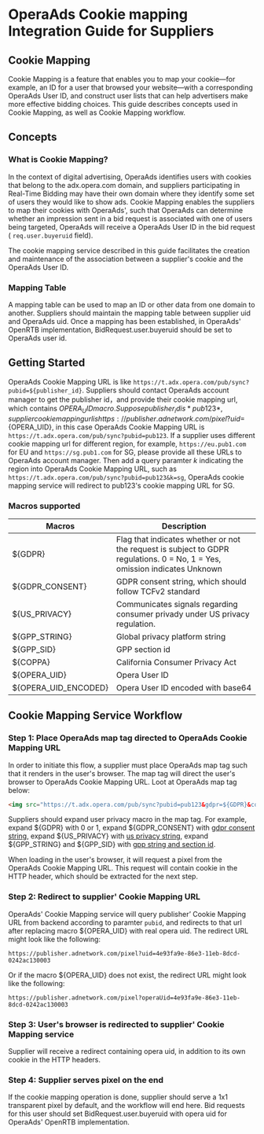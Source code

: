 # OperaAds Cookie mapping Integration Guide for Suppliers

## Cookie Mapping

Cookie Mapping is a feature that enables you to map your cookie—for example, an ID for a user that browsed your website—with a corresponding OperaAds User ID, and construct user lists that can help advertisers make more effective bidding choices. This guide describes concepts used in Cookie Mapping, as well as Cookie Mapping workflow.

## Concepts

### What is Cookie Mapping?

In the context of digital advertising, OperaAds identifies users with cookies that belong to the adx.opera.com domain, and suppliers participating in Real-Time Bidding may have their own domain where they identify some set of users they would like to show ads. Cookie Mapping enables the suppliers to map their cookies with OperaAds', such that OperaAds can determine whether an impression sent in a bid request is associated with one of users being targeted, OperaAds will receive a OperaAds User ID in the bid request ( `req.user.buyeruid` field).

The cookie mapping service described in this guide facilitates the creation and maintenance of the association between a supplier's cookie and the OperaAds User ID.

### Mapping Table

A mapping table can be used to map an ID or other data from one domain to another. Suppliers should maintain the mapping table between supplier uid and OperaAds uid. Once a mapping has been established, in OperaAds' OpenRTB implementation, BidRequest.user.buyeruid should be set to OperaAds user id.

## Getting Started

OperaAds Cookie Mapping URL is like `https://t.adx.opera.com/pub/sync?pubid=${publisher_id}`. Suppliers should contact OperaAds account manager to get the publisher id，and provide their cookie mapping url, which contains ${OPERA_UID} macro. Suppose publisher_id is *pub123*, supplier cookie mapping url is https://publisher.adnetwork.com/pixel?uid=${OPERA_UID}, in this case OperaAds Cookie Mapping URL is `https://t.adx.opera.com/pub/sync?pubid=pub123`.
If a supplier uses different cookie mapping url for different region, for example, `https://eu.pub1.com` for EU and `https://sg.pub1.com` for SG, please provide all these URLs to OperaAds account manager. Then add a query paramter *k* indicating the region into OperaAds Cookie Mapping URL, such as `https://t.adx.opera.com/pub/sync?pubid=pub123&k=sg`, OperaAds cookie mapping service will redirect to pub123's cookie mapping URL for SG.

### Macros supported
|Macros              |Description|
|--------------------|-----------|
|${GDPR}             |Flag that indicates whether or not the request is subject to GDPR regulations. 0 = No, 1 = Yes, omission indicates Unknown|
|${GDPR_CONSENT}     |GDPR consent string, which should follow TCFv2 standard|
|${US_PRIVACY}       |Communicates signals regarding consumer privady under US privacy regulation.|
|${GPP_STRING}       |Global privacy platform string|
|${GPP_SID}          |GPP section id|
|${COPPA}            |California Consumer Privacy Act|
|${OPERA_UID}        |Opera User ID|
|${OPERA_UID_ENCODED}|Opera User ID encoded with base64|

## Cookie Mapping Service Workflow

### Step 1: Place OperaAds map tag directed to OperaAds Cookie Mapping URL

In order to initiate this flow, a supplier must place OperaAds map tag such that it renders in the user's browser. The map tag will direct the user's browser to OperaAds Cookie Mapping URL. Loot at OperaAds map tag below:

```html
<img src="https://t.adx.opera.com/pub/sync?pubid=pub123&gdpr=${GDPR}&consent=${GDPR_CONSENT}&us_privacy=${US_PRIVACY}&gpp=${GPP_STRING}&gpp_sid=${GPP_SID}" />
```

Suppliers should expand user privacy macro in the map tag. For example, expand ${GDPR} with 0 or 1, expand ${GDPR_CONSENT} with [gdpr consent string](https://github.com/InteractiveAdvertisingBureau/GDPR-Transparency-and-Consent-Framework/blob/master/TCFv2/TCF-Implementation-Guidelines.md), expand ${US_PRIVACY} with [us privacy string](https://github.com/InteractiveAdvertisingBureau/USPrivacy/blob/master/CCPA/US%20Privacy%20String.md), expand ${GPP_STRING} and ${GPP_SID} with [gpp string and section id](https://github.com/InteractiveAdvertisingBureau/Global-Privacy-Platform/blob/main/Core/Consent%20String%20Specification.md).

When loading in the user's browser, it will request a pixel from the OperaAds Cookie Mapping URL. This request will contain cookie in the HTTP header, which should be extracted for the next step.

### Step 2: Redirect to supplier' Cookie Mapping URL

OperaAds' Cookie Mapping service will query publisher’ Cookie Mapping URL from backend according to paramter `pubid`, and redirects to that url after replacing macro ${OPERA_UID} with real opera uid. The redirect URL might look like the following:

```url
https://publisher.adnetwork.com/pixel?uid=4e93fa9e-86e3-11eb-8dcd-0242ac130003
```
Or if the macro ${OPERA_UID} does not exist, the redirect URL might look like the following:

```url
https://publisher.adnetwork.com/pixel?operaUid=4e93fa9e-86e3-11eb-8dcd-0242ac130003
```

### Step 3: User's browser is redirected to supplier' Cookie Mapping service

Supplier will receive a redirect containing opera uid, in addition to its own cookie in the HTTP headers.

### Step 4: Supplier serves pixel on the end

If the cookie mapping operation is done, supplier should serve a 1x1 transparent pixel by default, and the workflow will end here. Bid requests for this user should set BidRequest.user.buyeruid with opera uid for OperaAds' OpenRTB implementation.
